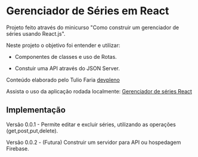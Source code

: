 # Gerenciador de Séries em React

Projeto feito através do minicurso "Como construir um gerenciador de séries usando React.js".

Neste projeto o objetivo foi entender e utilizar:

- Componentes de classes e uso de Rotas.

- Constuir uma API através do JSON Server.

Conteúdo elaborado pelo Tulio Faria [devpleno](https://www.devpleno.com/seriereactjs-aulas/)

Assista o uso da aplicação rodada localmente: [Gerenciador de séries React](https://youtu.be/6wY9imKOdjE)

## Implementação

Versão 0.0.1 - Permite editar e excluir séries, utilizando as operações (get,post,put,delete).

Versão 0.0.2 - (Futura) Construir um servidor para API ou hospedagem Firebase.
